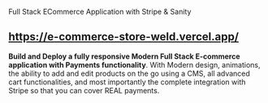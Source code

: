 
Full Stack ECommerce Application with Stripe & Sanity

## https://e-commerce-store-weld.vercel.app/

**Build and Deploy a fully responsive Modern Full Stack E-commerce application with Payments functionality**. With Modern design, animations, the ability to add and edit products on the go using a CMS, all advanced cart functionalities, and most importantly the complete integration with Stripe so that you can cover REAL payments.


